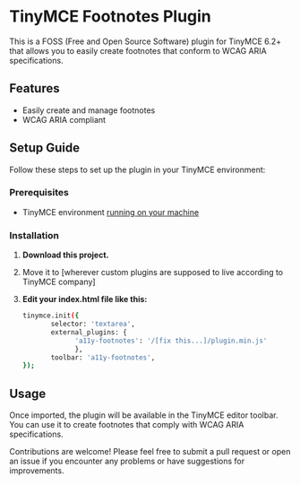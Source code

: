 # TinyMCE Footnotes Plugin

This is a FOSS (Free and Open Source Software) plugin for TinyMCE 6.2+ that allows you to easily create footnotes that conform to WCAG ARIA specifications.

## Features

- Easily create and manage footnotes
- WCAG ARIA compliant

## Setup Guide

Follow these steps to set up the plugin in your TinyMCE environment:

### Prerequisites

- TinyMCE environment [running on your machine](https://www.tiny.cloud/docs/tinymce/latest/installation/)

### Installation

1. **Download this project.**
2. Move it to [wherever custom plugins are supposed to live according to TinyMCE company]
3. **Edit your index.html file like this:**

   ```bash
   tinymce.init({
          selector: 'textarea',
          external_plugins: {
                'a11y-footnotes': '/[fix this...]/plugin.min.js'
                },
          toolbar: 'a11y-footnotes',
   });

## Usage
Once imported, the plugin will be available in the TinyMCE editor toolbar. You can use it to create footnotes that comply with WCAG ARIA specifications.


Contributions are welcome! Please feel free to submit a pull request or open an issue if you encounter any problems or have suggestions for improvements.
